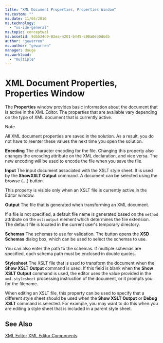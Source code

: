 ```yaml
---
title: "XML Document Properties, Properties Window"
ms.custom: ""
ms.date: 11/04/2016
ms.technology:
  - "vs-ide-general"
ms.topic: conceptual
ms.assetid: 9dbb34d9-02ea-4201-b445-c98a0eb0d6db
author: "gewarren"
ms.author: "gewarren"
manager: douge
ms.workload:
  - "multiple"
---
```

# XML Document Properties, Properties Window
The **Properties** window provides basic information about the document that is active in the XML Editor. The properties that are available vary depending on the type of XML document that is currently active.

> [!NOTE]
>  All XML document properties are saved in the solution. As a result, you do not have to reenter these values the next time you open the solution.

 **Encoding**
 The character encoding for the file. Changing this property also changes the encoding attribute on the XML declaration, and vice versa. The new encoding will be used to encode the file when you save the file.

 **Input**
 The input document associated with the XSLT style sheet. It is used by the **ShowXSLT Output** command. A document can be selected using the browse (**...**) button.

 This property is visible only when an XSLT file is currently active in the Editor window.

 **Output**
 The file that is generated when transforming an XML document.

 If a file is not specified, a default file name is generated based on the `method` attribute on the `xsl:output` element which determines the file extension. The default file is located in the current user's temporary directory.

 **Schemas**
 The schemas to use for validation. The button opens the **XSD Schemas** dialog box, which can be used to select the schemas to use.

 You can also enter the path to the schemas. If multiple schemas are specified, each schema path must be enclosed in double quotes.

 **Stylesheet**
 The XSLT file that is used to transform the document when the **Show XSLT Output** command is used. If this field is blank when the **Show XSLT Output** command is used, the editor uses the value provided in the `xml-stylesheet` processing instruction of the document, or it prompts you for the filename.

 When editing an XSLT file, this property can be used to specify that a different style sheet should be used when the **Show XSLT Output** or **Debug XSLT** command is selected. For example, you may want to do this when you are editing a style sheet that is included in a parent style sheet.

## See Also
 [XML Editor](../xml-tools/xml-editor.md)
 [XML Editor Components](../xml-tools/xml-editor-components.md)